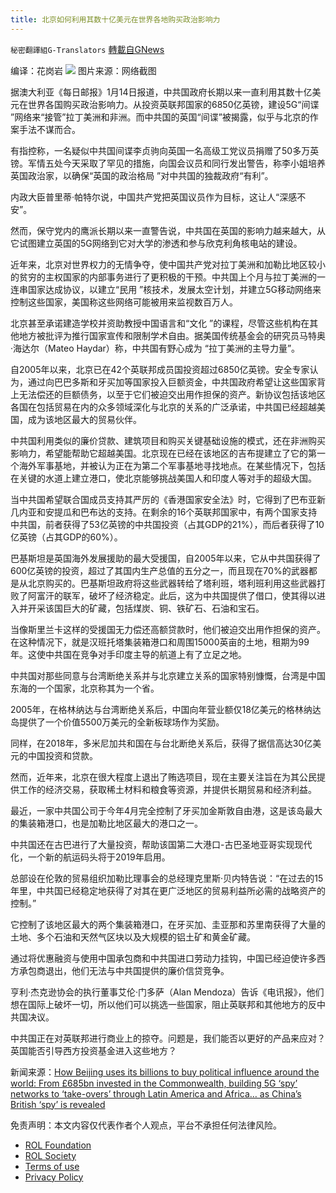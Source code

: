 ```yaml
---
title: 北京如何利用其数十亿美元在世界各地购买政治影响力
---
```

`秘密翻譯組G-Translators` [轉載自GNews](https://gnews.org/zh-hans/1878923/)

编译：花岗岩
![](https://assets.gnews.org/wp-content/uploads/2022/01/图片3-29.png)
图片来源：网络截图

据澳大利亚《每日邮报》1月14日报道，中共国政府长期以来一直利用其数十亿美元在世界各国购买政治影响力。从投资英联邦国家的6850亿英镑，建设5G“间谍 ”网络来“接管”拉丁美洲和非洲。而中共国的英国“间谍”被揭露，似乎与北京的作案手法不谋而合。

有指控称，一名疑似中共国间谍李贞驹向英国一名高级工党议员捐赠了50多万英镑。军情五处今天采取了罕见的措施，向国会议员和同行发出警告，称李小姐培养英国政治家，以确保“英国的政治格局 ”对中共国的独裁政府“有利”。

内政大臣普里蒂·帕特尔说，中国共产党把英国议员作为目标，这让人“深感不安”。

然而，保守党内的鹰派长期以来一直警告说，中共国在英国的影响力越来越大，从它试图建立英国的5G网络到它对大学的渗透和参与欣克利角核电站的建设。

近年来，北京对世界权力的无情争夺，使中国共产党对拉丁美洲和加勒比地区较小的贫穷的主权国家的内部事务进行了更积极的干预。中共国上个月与拉丁美洲的一连串国家达成协议，以建立“民用 ”核技术，发展太空计划，并建立5G移动网络来控制这些国家，美国称这些网络可能被用来监视数百万人。

北京甚至承诺建造学校并资助教授中国语言和“文化 ”的课程，尽管这些机构在其他地方被批评为推行国家宣传和限制学术自由。据美国传统基金会的研究员马特奥·海达尔（Mateo Haydar）称，中共国有野心成为 “拉丁美洲的主导力量”。

自2005年以来，北京已在42个英联邦成员国投资超过6850亿英镑。安全专家认为，通过向巴巴多斯和牙买加等国家投入巨额资金，中共国政府希望让这些国家背上无法偿还的巨额债务，以至于它们被迫交出用作担保的资产。新协议包括该地区各国在包括贸易在内的众多领域深化与北京的关系的广泛承诺，中共国已经超越美国，成为该地区最大的贸易伙伴。

中共国利用类似的廉价贷款、建筑项目和购买关键基础设施的模式，还在非洲购买影响力，希望能帮助它超越美国。北京现在已经在该地区的吉布提建立了它的第一个海外军事基地，并被认为正在为第二个军事基地寻找地点。在某些情况下，包括在关键的水道上建立港口，使北京能够挑战美国人和印度人等对手的超级大国。

当中共国希望联合国成员支持其严厉的《香港国家安全法》时，它得到了巴布亚新几内亚和安提瓜和巴布达的支持。在剩余的16个英联邦国家中，有两个国家支持中共国，前者获得了53亿英镑的中共国投资（占其GDP的21%），而后者获得了10亿英镑（占其GDP的60%）。

巴基斯坦是英国海外发展援助的最大受援国，自2005年以来，它从中共国获得了600亿英镑的投资，超过了其国内生产总值的五分之一，而且现在70%的武器都是从北京购买的。巴基斯坦政府将这些武器转给了塔利班，塔利班利用这些武器打败了阿富汗的联军，破坏了经济稳定。此后，这为中共国提供了借口，使其得以进入并开采该国巨大的矿藏，包括煤炭、铜、铁矿石、石油和宝石。

当像斯里兰卡这样的受援国无力偿还高额贷款时，他们被迫交出用作担保的资产。在这种情况下，就是汉班托塔集装箱港口和周围15000英亩的土地，租期为99年。这使中共国在竞争对手印度主导的航道上有了立足之地。

中共国对那些同意与台湾断绝关系并与北京建立关系的国家特别慷慨，台湾是中国东海的一个国家，北京称其为一个省。

2005年，在格林纳达与台湾断绝关系后，中国向年营业额仅18亿美元的格林纳达岛提供了一个价值5500万美元的全新板球场作为奖励。

同样，在2018年，多米尼加共和国在与台北断绝关系后，获得了据信高达30亿美元的中国投资和贷款。

然而，近年来，北京在很大程度上退出了贿选项目，现在主要关注旨在为其公民提供工作的经济交易，获取稀土材料和粮食等资源，并提供长期贸易和经济利益。

最近，一家中共国公司于今年4月完全控制了牙买加金斯敦自由港，这是该岛最大的集装箱港口，也是加勒比地区最大的港口之一。

中共国还在古巴进行了大量投资，帮助该国第二大港口-古巴圣地亚哥实现现代化，一个新的航运码头将于2019年启用。

总部设在伦敦的贸易组织加勒比理事会的总经理克里斯·贝内特告说：“在过去的15年里，中共国已经稳定地获得了对其在更广泛地区的贸易利益所必需的战略资产的控制。”

它控制了该地区最大的两个集装箱港口，在牙买加、圭亚那和苏里南获得了大量的土地、多个石油和天然气区块以及大规模的铝土矿和黄金矿藏。

通过将优惠融资与使用中国承包商和中共国进口劳动力挂钩，中国已经迫使许多西方承包商退出，他们无法与中共国提供的廉价信贷竞争。

亨利·杰克逊协会的执行董事艾伦·门多萨（Alan Mendoza）告诉《电讯报》，他们想在国际上破坏一切，所以他们可以挑选一些国家，阻止英联邦和其他地方的反中共国决议。

中共国正在对英联邦进行商业上的掠夺。问题是，我们能否以更好的产品来应对？英国能否引导西方投资基金进入这些地方？

新闻来源：[How Beijing uses its billions to buy political influence around the world: From £685bn invested in the Commonwealth, building 5G ‘spy’ networks to ‘take-overs’ through Latin America and Africa… as China’s British ‘spy’ is revealed](https://www.dailymail.co.uk/news/article-10399501/How-Beijing-uses-billions-buy-political-influence-world.html)

 

免责声明：本文内容仅代表作者个人观点，平台不承担任何法律风险。

- [ROL Foundation](https://rolfoundation.org/)
- [ROL Society](https://rolsociety.org/)
- [Terms of use](https://gnews.org/terms-of-use-3/)
- [Privacy Policy](https://gnews.org/privacy-policy/)
